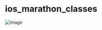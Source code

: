 # ios_marathon_classes

![image](https://github.com/kekuchh/ios_marathon_classes/assets/98802601/ee115f26-4536-479d-82f5-5e95fa5002d3)


